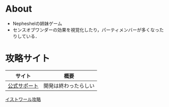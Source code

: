 # About
* Nepheshelの姉妹ゲーム
* センスオブワンダーの効果を視覚化したり，パーティメンバーが多くなったりしている．

# 攻略サイト
サイト|概要
------|----
[公式サポート](http://www.sk.aitai.ne.jp/~kakesu/histoire_support/)|開発は終わったらしい
[イストワール攻略](http://dimensional2nd.tuzikaze.com/histoire/histoire.html)
